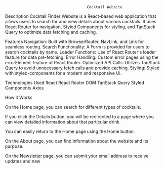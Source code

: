                                          Cocktail Website
Description
Cocktail Finder Website is a React-based web application that allows users to search for and view details about various cocktails. It uses React Router for navigation, Styled Components for styling, and TanStack Query to optimize data fetching and caching.

Features
Navigation: Built with BrowserRouter, NavLink, and Link for seamless routing.
Search Functionality: A Form is provided for users to search cocktails by name.
Loader Functions: Use of React Router's loader feature for data pre-fetching.
Error Handling: Custom error pages using the errorElement feature of React Router.
Optimized API Calls: Utilizes TanStack Query to avoid unnecessary fetch calls and provide caching.
Styling: Styled with styled-components for a modern and responsive UI.


Technologies Used
React
React Router DOM
TanStack Query
Styled Components
Axios


How it Works


On the Home page, you can search for different types of cocktails.

If you click the Details button, you will be redirected to a page where you can view detailed information about that particular drink.

You can easily return to the Home page using the Home button.

On the About page, you can find information about the website and its purpose.

On the Newsletter page, you can submit your email address to receive updates and new